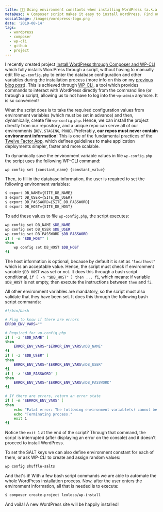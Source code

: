 ```yaml
---
title: 👨‍🔧 Using environment constants when installing WordPress (a.k.a. How to not hardcode wp-config.php)
metaDesc: A Composer script makes it easy to install WordPress. Find out all about it!
socialImage: /images/wordpress-logo.png
date: '2019-08-14'
tags:
  - wordpress
  - composer
  - wp-cli
  - github
  - project
---
```


I recently created project [Install WordPress through Composer and WP-CLI](https://github.com/leoloso/wp-install)  which fully installs WordPress through a script, without having to manually edit file `wp-config.php` to enter the database configuration and other variables during the installation process (more info on this on my [previous blog post](/posts/wp-install.md)). This is achieved through [WP-CLI](https://wp-cli.org/), a tool which provides commands to interact with WordPress directly from the command line (or through a script), allowing us to not have to log into the `wp-admin` anymore. It is so convenient!

What the script does is to take the required configuration values from environment variables (which must be set in advance) and then, dynamically, create file `wp-config.php`. Hence, we can install the project directly from our repository, and a unique repo can serve all of our environments (`DEV`, `STAGING`, `PROD`). Preferably, **our repos must never contain environment information**! This is one of the fundamental practices of the [Twelve Factor App](http://12factor.net/), which defines guidelines to make application deployments simpler, faster and more scalable.

To dynamically save the environment variable values in file `wp-config.php` the script uses the following WP-CLI command:

```bash
wp config set {constant_name} {constant_value}
```

Then, to fill in the database information, the user is required to set the following environment variables:

```bash
$ export DB_NAME={SITE_DB_NAME}
$ export DB_USER={SITE_DB_USER}
$ export DB_PASSWORD={SITE_DB_PASSWORD}
$ export DB_HOST={SITE_DB_HOST}
```

To add these values to file `wp-config.php`, the script executes:

```bash
wp config set DB_NAME $DB_NAME
wp config set DB_USER $DB_USER
wp config set DB_PASSWORD $DB_PASSWORD 
if [ -n "$DB_HOST" ]
then
    wp config set DB_HOST $DB_HOST
fi
```

The host information is optional, because by default it is set as `"localhost"` which is an acceptable value. Hence, the script must check if environment variable `$DB_HOST` was set or not. It does this through a bash script conditional, `if [ -n "$DB_HOST" ] then ... fi`, which means: if variable `$DB_HOST` is not empty, then execute the instructions between `then` and `fi`.

All other environment variables are mandatory, so the script must also validate that they have been set. It does this through the following bash script commands:

```bash
#!/bin/bash

# Flag to know if there are errors
ERROR_ENV_VARS=""

# Required for wp-config.php
if [ -z "$DB_NAME" ]
then
    ERROR_ENV_VARS="$ERROR_ENV_VARS\nDB_NAME"
fi
if [ -z "$DB_USER" ]
then
    ERROR_ENV_VARS="$ERROR_ENV_VARS\nDB_USER"
fi
if [ -z "$DB_PASSWORD" ]
then
    ERROR_ENV_VARS="$ERROR_ENV_VARS\nDB_PASSWORD"
fi

# If there are errors, return an error state
if [ -n "$ERROR_ENV_VARS" ]
then
    echo "Fatal error: The following environment variable(s) cannot be empty: $ERROR_ENV_VARS"
    echo "Terminating process."
    exit 1
fi
```

Notice the `exit 1` at the end of the script? Through that command, the script is interrupted (after displaying an error on the console) and it doesn't proceed to install WordPress.

To set the SALT keys we can also define environment constant for each of them, or ask WP-CLI to create and assign random values:

```bash
wp config shuffle-salts
```

And that's it! With a few bash script commands we are able to automate the whole WordPress installation process. Now, after the user enters the environment information, all that is needed is to execute:

```bash
$ composer create-project leoloso/wp-install
```

And voilà! A new WordPress site will be happily installed!